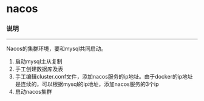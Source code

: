 nacos
====

### 说明
----
Nacos的集群环境，要和mysql共同启动。

1. 启动mysql主从复制
2. 手工创建数据库及表
3. 手工编辑cluster.conf文件，添加nacos服务的ip地址。由于docker的ip地址是连续的，可以根据mysql的ip地址，添加nacos服务的3个ip
4. 启动nacos集群